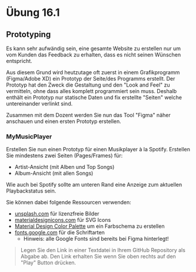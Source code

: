 # Übung 16.1 #

## Prototyping ##

Es kann sehr aufwändig sein, eine gesamte Website zu erstellen nur um vom Kunden das Feedback
zu erhalten, dass es nicht seinen Wünschen entspricht.

Aus diesem Grund wird heutzutage oft zuerst in einem Grafikprogramm (Figma/Adobe XD) ein Prototyp
der Seite/des Programms erstellt. Der Prototyp hat den Zweck die Gestaltung und den "Look and Feel"
zu vermitteln, ohne dass alles komplett programmiert sein muss. Deshalb enthält ein Prototyp nur statische
Daten und fix erstellte "Seiten" welche untereinander verlinkt sind.

Zusammen mit dem Dozent werden Sie nun das Tool "Figma" näher anschauen und einen ersten Prototyp erstellen.

### MyMusicPlayer ###

Erstellen Sie nun einen Prototyp für einen Musikplayer à la Spotify. Erstellen Sie mindestens
zwei Seiten (Pages/Frames) für:

- Artist-Ansicht (mit Alben und Top Songs)
- Album-Ansicht (mit allen Songs)

Wie auch bei Spotify sollte am unteren Rand eine Anzeige zum aktuellen Playbackstatus sein.

Sie können dabei folgende Ressourcen verwenden:

- [unsplash.com](https://unsplash.com/) für lizenzfreie Bilder
- [materialdesignicons.com](https://materialdesignicons.com/) für SVG Icons
- [Material Design Color Palette](https://material.io/design/color/the-color-system.html#tools-for-picking-colors) um ein Farbschema zu erstellen
- [fonts.google.com](https://fonts.google.com/) für die Schriftarten
    - Hinweis: alle Google Fonts sind bereits bei Figma hinterlegt!
    
> Legen Sie den Link in einer Textdatei in Ihrem GitHub Repository als Abgabe ab.
> Den Link erhalten Sie wenn Sie oben rechts auf den "Play" Button drücken.